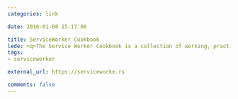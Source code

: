 ```yaml
---
categories: link

date: 2016-01-08 15:17:00

title: ServiceWorker Cookbook
lede: <q>The Service Worker Cookbook is a collection of working, practical examples of using service workers in modern web apps.</q>
tags:
- serviceworker

external_url: https://serviceworke.rs

comments: false
---
```

